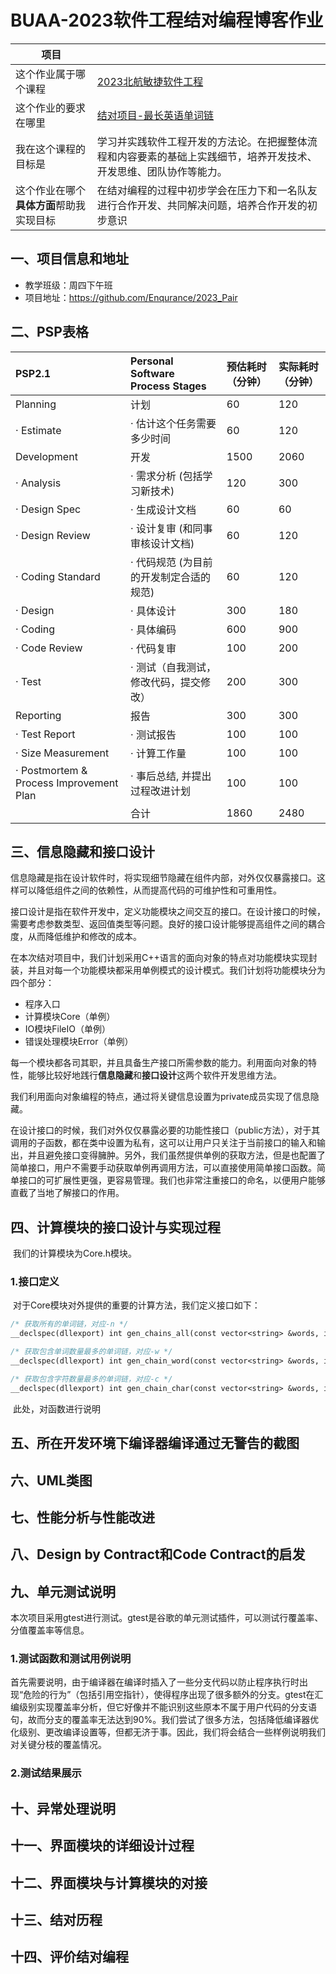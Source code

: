 # BUAA-2023软件工程结对编程博客作业

| 项目                                     |                                                              |
| ---------------------------------------- | ------------------------------------------------------------ |
| 这个作业属于哪个课程                     | [2023北航敏捷软件工程](https://bbs.csdn.net/forums/buaa-ase2023?typeId=2469180) |
| 这个作业的要求在哪里                     | [结对项目-最长英语单词链](https://bbs.csdn.net/topics/613883108) |
| 我在这个课程的目标是                     | 学习并实践软件工程开发的方法论。在把握整体流程和内容要素的基础上实践细节，培养开发技术、开发思维、团队协作等能力。 |
| 这个作业在哪个**具体方面**帮助我实现目标 | 在结对编程的过程中初步学会在压力下和一名队友进行合作开发、共同解决问题，培养合作开发的初步意识 |

## 一、项目信息和地址

- 教学班级：周四下午班
- 项目地址：https://github.com/Enqurance/2023_Pair

## 二、PSP表格

| **PSP2.1**                              | **Personal Software Process Stages**    | **预估耗时（分钟）** | **实际耗时（分钟）** |
| :-------------------------------------- | :-------------------------------------- | :------------------- | :------------------- |
| Planning                                | 计划                                    | 60                   | 120                  |
| · Estimate                              | · 估计这个任务需要多少时间              | 60                   | 120                  |
| Development                             | 开发                                    | 1500                 | 2060                 |
| · Analysis                              | · 需求分析 (包括学习新技术)             | 120                  | 300                  |
| · Design Spec                           | · 生成设计文档                          | 60                   | 60                   |
| · Design Review                         | · 设计复审 (和同事审核设计文档)         | 60                   | 120                  |
| · Coding Standard                       | · 代码规范 (为目前的开发制定合适的规范) | 60                   | 120                  |
| · Design                                | · 具体设计                              | 300                  | 180                  |
| · Coding                                | · 具体编码                              | 600                  | 900                  |
| · Code Review                           | · 代码复审                              | 100                  | 200                  |
| · Test                                  | · 测试（自我测试，修改代码，提交修改）  | 200                  | 300                  |
| Reporting                               | 报告                                    | 300                  | 300                  |
| · Test Report                           | · 测试报告                              | 100                  | 100                  |
| · Size Measurement                      | · 计算工作量                            | 100                  | 100                  |
| · Postmortem & Process Improvement Plan | · 事后总结, 并提出过程改进计划          | 100                  | 100                  |
|                                         | 合计                                    | 1860                 | 2480                 |

## 三、信息隐藏和接口设计

​		信息隐藏是指在设计软件时，将实现细节隐藏在组件内部，对外仅仅暴露接口。这样可以降低组件之间的依赖性，从而提高代码的可维护性和可重用性。

​		接口设计是指在软件开发中，定义功能模块之间交互的接口。在设计接口的时候，需要考虑参数类型、返回值类型等问题。良好的接口设计能够提高组件之间的耦合度，从而降低维护和修改的成本。

​		在本次结对项目中，我们计划采用C++语言的面向对象的特点对功能模块实现封装，并且对每一个功能模块都采用单例模式的设计模式。我们计划将功能模块分为四个部分：

- 程序入口
- 计算模块Core（单例）
- IO模块FileIO（单例）
- 错误处理模块Error（单例）

​		每一个模块都各司其职，并且具备生产接口所需参数的能力。利用面向对象的特性，能够比较好地践行**信息隐藏**和**接口设计**这两个软件开发思维方法。

​		我们利用面向对象编程的特点，通过将关键信息设置为private成员实现了信息隐藏。

​		在设计接口的时候，我们对外仅仅暴露必要的功能性接口（public方法），对于其调用的子函数，都在类中设置为私有，这可以让用户只关注于当前接口的输入和输出，并且避免接口变得臃肿。另外，我们虽然提供单例的获取方法，但是也配置了简单接口，用户不需要手动获取单例再调用方法，可以直接使用简单接口函数。简单接口的可扩展性更强，更容易管理。我们也非常注重接口的命名，以便用户能够直截了当地了解接口的作用。

## 四、计算模块的接口设计与实现过程

​		我们的计算模块为Core.h模块。

### 1.接口定义

​		对于Core模块对外提供的重要的计算方法，我们定义接口如下：

```C++
/* 获取所有的单词链，对应-n */
__declspec(dllexport) int gen_chains_all(const vector<string> &words, int len, vector<vector<string>> &result)

/* 获取包含单词数量最多的单词链，对应-w */
__declspec(dllexport) int gen_chain_word(const vector<string> &words, int len, vector<string> &result, char head, char tail, char reject, bool enable_loop)

/* 获取包含字符数量最多的单词链，对应-c */
__declspec(dllexport) int gen_chain_char(const vector<string> &words, int len, vector<string> &result, char head, char tail, char reject, bool enable_loop)
```

​		此处，对函数进行说明

## 五、所在开发环境下编译器编译通过无警告的截图

## 六、UML类图

## 七、性能分析与性能改进

## 八、Design by Contract和Code Contract的启发

## 九、单元测试说明

​		本次项目采用gtest进行测试。gtest是谷歌的单元测试插件，可以测试行覆盖率、分值覆盖率等信息。

### 1.测试函数和测试用例说明

​		首先需要说明，由于编译器在编译时插入了一些分支代码以防止程序执行时出现“危险的行为”（包括引用空指针），使得程序出现了很多额外的分支。gtest在汇编级别实现覆盖率分析，但它好像并不能识别这些原本不属于用户代码的分支语句，故而分支的覆盖率无法达到90%。我们尝试了很多方法，包括降低编译器优化级别、更改编译设置等，但都无济于事。因此，我们将会结合一些样例说明我们对关键分枝的覆盖情况。

### 2.测试结果展示

## 十、异常处理说明

## 十一、界面模块的详细设计过程

## 十二、界面模块与计算模块的对接

## 十三、结对历程

## 十四、评价结对编程

